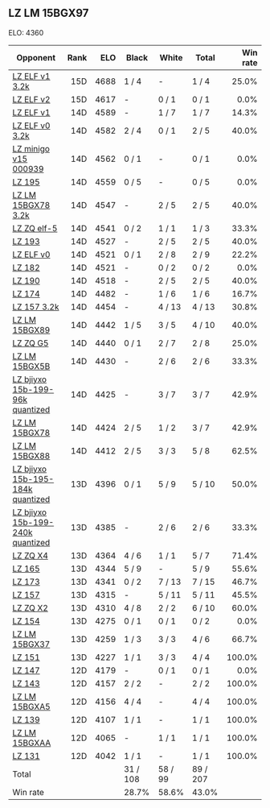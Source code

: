 ## LZ LM 15BGX97 ##

ELO: 4360

Opponent | Rank | ELO | Black | White | Total | Win rate
---------|-----:|----:|-------|-------|-------|-------:
[LZ ELF v1 3.2k](LZ%20ELF%20v1%203.2k.md) | 15D | 4688 | 1 / 4 | - | 1 / 4 | 25.0%
[LZ ELF v2](LZ%20ELF%20v2.md) | 15D | 4617 | - | 0 / 1 | 0 / 1 | 0.0%
[LZ ELF v1](LZ%20ELF%20v1.md) | 14D | 4589 | - | 1 / 7 | 1 / 7 | 14.3%
[LZ ELF v0 3.2k](LZ%20ELF%20v0%203.2k.md) | 14D | 4582 | 2 / 4 | 0 / 1 | 2 / 5 | 40.0%
[LZ minigo v15 000939](LZ%20minigo%20v15%20000939.md) | 14D | 4562 | 0 / 1 | - | 0 / 1 | 0.0%
[LZ 195](LZ%20195.md) | 14D | 4559 | 0 / 5 | - | 0 / 5 | 0.0%
[LZ LM 15BGX78 3.2k](LZ%20LM%2015BGX78%203.2k.md) | 14D | 4547 | - | 2 / 5 | 2 / 5 | 40.0%
[LZ ZQ elf-5](LZ%20ZQ%20elf-5.md) | 14D | 4541 | 0 / 2 | 1 / 1 | 1 / 3 | 33.3%
[LZ 193](LZ%20193.md) | 14D | 4527 | - | 2 / 5 | 2 / 5 | 40.0%
[LZ ELF v0](LZ%20ELF%20v0.md) | 14D | 4521 | 0 / 1 | 2 / 8 | 2 / 9 | 22.2%
[LZ 182](LZ%20182.md) | 14D | 4521 | - | 0 / 2 | 0 / 2 | 0.0%
[LZ 190](LZ%20190.md) | 14D | 4518 | - | 2 / 5 | 2 / 5 | 40.0%
[LZ 174](LZ%20174.md) | 14D | 4482 | - | 1 / 6 | 1 / 6 | 16.7%
[LZ 157 3.2k](LZ%20157%203.2k.md) | 14D | 4454 | - | 4 / 13 | 4 / 13 | 30.8%
[LZ LM 15BGX89](LZ%20LM%2015BGX89.md) | 14D | 4442 | 1 / 5 | 3 / 5 | 4 / 10 | 40.0%
[LZ ZQ G5](LZ%20ZQ%20G5.md) | 14D | 4440 | 0 / 1 | 2 / 7 | 2 / 8 | 25.0%
[LZ LM 15BGX5B](LZ%20LM%2015BGX5B.md) | 14D | 4430 | - | 2 / 6 | 2 / 6 | 33.3%
[LZ bjiyxo 15b-199-96k quantized](LZ%20bjiyxo%2015b-199-96k%20quantized.md) | 14D | 4425 | - | 3 / 7 | 3 / 7 | 42.9%
[LZ LM 15BGX78](LZ%20LM%2015BGX78.md) | 14D | 4424 | 2 / 5 | 1 / 2 | 3 / 7 | 42.9%
[LZ LM 15BGX88](LZ%20LM%2015BGX88.md) | 14D | 4412 | 2 / 5 | 3 / 3 | 5 / 8 | 62.5%
[LZ bjiyxo 15b-195-184k quantized](LZ%20bjiyxo%2015b-195-184k%20quantized.md) | 13D | 4396 | 0 / 1 | 5 / 9 | 5 / 10 | 50.0%
[LZ bjiyxo 15b-199-240k quantized](LZ%20bjiyxo%2015b-199-240k%20quantized.md) | 13D | 4385 | - | 2 / 6 | 2 / 6 | 33.3%
[LZ ZQ X4](LZ%20ZQ%20X4.md) | 13D | 4364 | 4 / 6 | 1 / 1 | 5 / 7 | 71.4%
[LZ 165](LZ%20165.md) | 13D | 4344 | 5 / 9 | - | 5 / 9 | 55.6%
[LZ 173](LZ%20173.md) | 13D | 4341 | 0 / 2 | 7 / 13 | 7 / 15 | 46.7%
[LZ 157](LZ%20157.md) | 13D | 4315 | - | 5 / 11 | 5 / 11 | 45.5%
[LZ ZQ X2](LZ%20ZQ%20X2.md) | 13D | 4310 | 4 / 8 | 2 / 2 | 6 / 10 | 60.0%
[LZ 154](LZ%20154.md) | 13D | 4275 | 0 / 1 | 0 / 1 | 0 / 2 | 0.0%
[LZ LM 15BGX37](LZ%20LM%2015BGX37.md) | 13D | 4259 | 1 / 3 | 3 / 3 | 4 / 6 | 66.7%
[LZ 151](LZ%20151.md) | 13D | 4227 | 1 / 1 | 3 / 3 | 4 / 4 | 100.0%
[LZ 147](LZ%20147.md) | 12D | 4179 | - | 0 / 1 | 0 / 1 | 0.0%
[LZ 143](LZ%20143.md) | 12D | 4157 | 2 / 2 | - | 2 / 2 | 100.0%
[LZ LM 15BGXA5](LZ%20LM%2015BGXA5.md) | 12D | 4156 | 4 / 4 | - | 4 / 4 | 100.0%
[LZ 139](LZ%20139.md) | 12D | 4107 | 1 / 1 | - | 1 / 1 | 100.0%
[LZ LM 15BGXAA](LZ%20LM%2015BGXAA.md) | 12D | 4065 | - | 1 / 1 | 1 / 1 | 100.0%
[LZ 131](LZ%20131.md) | 12D | 4042 | 1 / 1 | - | 1 / 1 | 100.0%
Total | | | 31 / 108 | 58 / 99 | 89 / 207 | 
Win rate| | | 28.7% | 58.6% | 43.0% | 
